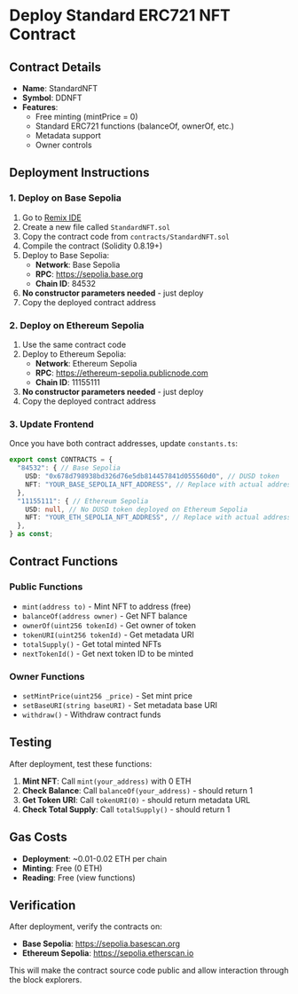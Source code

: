 # Deploy Standard ERC721 NFT Contract

## Contract Details
- **Name**: StandardNFT
- **Symbol**: DDNFT
- **Features**: 
  - Free minting (mintPrice = 0)
  - Standard ERC721 functions (balanceOf, ownerOf, etc.)
  - Metadata support
  - Owner controls

## Deployment Instructions

### 1. Deploy on Base Sepolia

1. Go to [Remix IDE](https://remix.ethereum.org)
2. Create a new file called `StandardNFT.sol`
3. Copy the contract code from `contracts/StandardNFT.sol`
4. Compile the contract (Solidity 0.8.19+)
5. Deploy to Base Sepolia:
   - **Network**: Base Sepolia
   - **RPC**: https://sepolia.base.org
   - **Chain ID**: 84532
6. **No constructor parameters needed** - just deploy
7. Copy the deployed contract address

### 2. Deploy on Ethereum Sepolia

1. Use the same contract code
2. Deploy to Ethereum Sepolia:
   - **Network**: Ethereum Sepolia
   - **RPC**: https://ethereum-sepolia.publicnode.com
   - **Chain ID**: 11155111
3. **No constructor parameters needed** - just deploy
4. Copy the deployed contract address

### 3. Update Frontend

Once you have both contract addresses, update `constants.ts`:

```typescript
export const CONTRACTS = {
  "84532": { // Base Sepolia
    USD: "0x678d798938bd326d76e5db814457841d055560d0", // DUSD token
    NFT: "YOUR_BASE_SEPOLIA_NFT_ADDRESS", // Replace with actual address
  },
  "11155111": { // Ethereum Sepolia
    USD: null, // No DUSD token deployed on Ethereum Sepolia
    NFT: "YOUR_ETH_SEPOLIA_NFT_ADDRESS", // Replace with actual address
  },
} as const;
```

## Contract Functions

### Public Functions
- `mint(address to)` - Mint NFT to address (free)
- `balanceOf(address owner)` - Get NFT balance
- `ownerOf(uint256 tokenId)` - Get owner of token
- `tokenURI(uint256 tokenId)` - Get metadata URI
- `totalSupply()` - Get total minted NFTs
- `nextTokenId()` - Get next token ID to be minted

### Owner Functions
- `setMintPrice(uint256 _price)` - Set mint price
- `setBaseURI(string baseURI)` - Set metadata base URI
- `withdraw()` - Withdraw contract funds

## Testing

After deployment, test these functions:

1. **Mint NFT**: Call `mint(your_address)` with 0 ETH
2. **Check Balance**: Call `balanceOf(your_address)` - should return 1
3. **Get Token URI**: Call `tokenURI(0)` - should return metadata URL
4. **Check Total Supply**: Call `totalSupply()` - should return 1

## Gas Costs

- **Deployment**: ~0.01-0.02 ETH per chain
- **Minting**: Free (0 ETH)
- **Reading**: Free (view functions)

## Verification

After deployment, verify the contracts on:
- **Base Sepolia**: https://sepolia.basescan.org
- **Ethereum Sepolia**: https://sepolia.etherscan.io

This will make the contract source code public and allow interaction through the block explorers.
